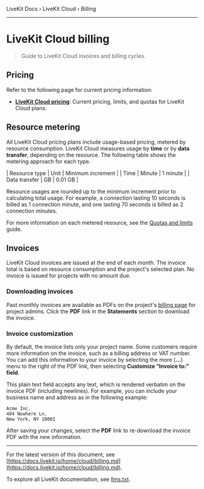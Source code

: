 LiveKit Docs › LiveKit Cloud › Billing

---

# LiveKit Cloud billing

> Guide to LiveKit Cloud invoices and billing cycles.

## Pricing

Refer to the following page for current pricing information:

- **[LiveKit Cloud pricing](https://livekit.io/pricing)**: Current pricing, limits, and quotas for LiveKit Cloud plans.

## Resource metering

All LiveKit Cloud pricing plans include usage-based pricing, metered by resource consumption. LiveKit Cloud measures usage by **time** or by **data transfer**, depending on the resource. The following table shows the metering approach for each type.

| Resource type | Unit | Minimum increment |
| Time | Minute | 1 minute |
| Data transfer | GB | 0.01 GB |

Resource usages are rounded up to the minimum increment prior to calculating total usage. For example, a connection lasting 10 seconds is billed as 1 connection minute, and one lasting 70 seconds is billed as 2 connection minutes.

For more information on each metered resource, see the [Quotas and limits](https://docs.livekit.io/home/cloud/quotas-and-limits.md#metered-resources) guide.

## Invoices

LiveKit Cloud invoices are issued at the end of each month. The invoice total is based on resource consumption and the project's selected plan. No invoice is issued for projects with no amount due.

### Downloading invoices

Past monthly invoices are available as PDFs on the project's [billing page](https://cloud.livekit.io/projects/p_/billing) for project admins. Click the **PDF** link in the **Statements** section to download the invoice.

### Invoice customization

By default, the invoice lists only your project name. Some customers require more information on the invoice, such as a billing address or VAT number. You can add this information to your invoice by selecting the more (**...**) menu to the right of the PDF link, then selecting **Customize “Invoice to:” field**.

This plain text field accepts any text, which is rendered verbatim on the invoice PDF (including newlines). For example, you can include your business name and address as in the following example:

```text
Acme Inc.
404 Nowhere Ln.
New York, NY 10001

```

After saving your changes, select the **PDF** link to re-download the invoice PDF with the new information.

---


For the latest version of this document, see [https://docs.livekit.io/home/cloud/billing.md](https://docs.livekit.io/home/cloud/billing.md).

To explore all LiveKit documentation, see [llms.txt](https://docs.livekit.io/llms.txt).